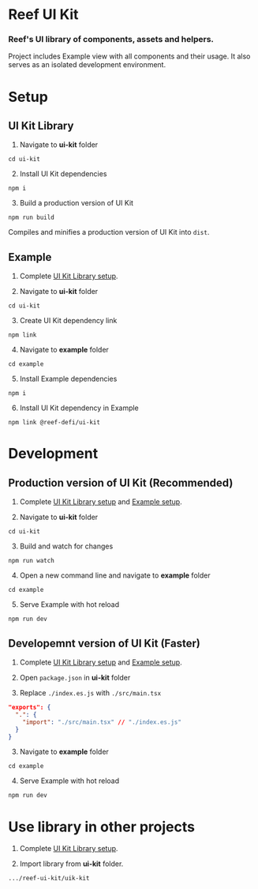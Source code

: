 # Reef UI Kit

### Reef's UI library of components, assets and helpers.

Project includes Example view with all components and their usage. It also serves as an isolated development environment.

# Setup

## <a name="uik-setup">UI Kit Library</a>

1. Navigate to **ui-kit** folder
```
cd ui-kit
```

2. Install UI Kit dependencies
```
npm i
```

3. Build a production version of UI Kit
```
npm run build
```
Compiles and minifies a production version of UI Kit into `dist`.

## <a name="example-setup">Example</a>

1. Complete [UI Kit Library setup](#uik-setup).

2. Navigate to **ui-kit** folder
```
cd ui-kit
```

3. Create UI Kit dependency link
```
npm link
```

4. Navigate to **example** folder
```
cd example
```

5. Install Example dependencies
```
npm i
```

6. Install UI Kit dependency in Example
```
npm link @reef-defi/ui-kit
```

# Development

## Production version of UI Kit (Recommended)
1. Complete [UI Kit Library setup](#uik-setup) and [Example setup](#example-setup).

2. Navigate to **ui-kit** folder
```
cd ui-kit
```

3. Build and watch for changes
```
npm run watch
```

4. Open a new command line and navigate to **example** folder
```
cd example
```

5. Serve Example with hot reload
```
npm run dev
```

## Developemnt version of UI Kit (Faster)
1. Complete [UI Kit Library setup](#uik-setup) and [Example setup](#example-setup).

2. Open `package.json` in **ui-kit** folder

3. Replace `./index.es.js` with `./src/main.tsx`
```json
"exports": {
  ".": {
    "import": "./src/main.tsx" // "./index.es.js"
  }
}
```

3. Navigate to **example** folder
```
cd example
```

4. Serve Example with hot reload
```
npm run dev
```

# Use library in other projects

1. Complete [UI Kit Library setup](#uik-setup).

2. Import library from **ui-kit** folder.
```
.../reef-ui-kit/uik-kit
```